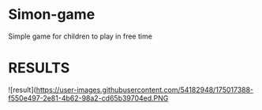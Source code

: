 
# Simon-game
Simple game for children to play in free time

# RESULTS
![result](https://user-images.githubusercontent.com/54182948/175017388-f550e497-2e81-4b62-98a2-cd65b39704ed.PNG
